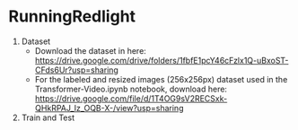 # RunningRedlight
1. Dataset 
    * Download the dataset in here: https://drive.google.com/drive/folders/1fbfE1pcY46cFzlx1Q-uBxoST-CFds6Ur?usp=sharing
    * For the labeled and resized images (256x256px) dataset used in the Transformer-Video.ipynb notebook, download here: https://drive.google.com/file/d/1T4OG9sV2RECSxk-QHkRPAJ_Iz_OQB-X-/view?usp=sharing
3. Train and Test
